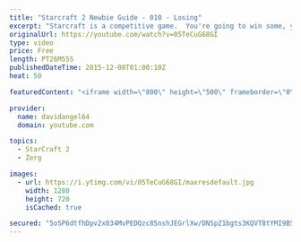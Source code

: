 ```yaml
---
title: "Starcraft 2 Newbie Guide - 010 - Losing"
excerpt: "Starcraft is a competitive game.  You're going to win some, you're going to lose some.  When you win a game, you feel good, and that's awesome.  But how do you react to losing a game?  How you react to losing in a competitive game like Starcraft 2 is an important consideration.  The biggest concept is"
originalUrl: https://youtube.com/watch?v=05TeCuG68GI
type: video
price: Free
length: PT26M55S
publishedDateTime: 2015-12-08T01:00:10Z
heat: 50

featuredContent: "<iframe width=\"800\" height=\"500\" frameborder=\"0\" src=\"https://www.youtube.com/embed/05TeCuG68GI\" allow=\"accelerometer; autoplay; encrypted-media; gyroscope; picture-in-picture\" allowfullscreen></iframe>"

provider:
  name: davidangel64
  domain: youtube.com

topics:
  - StarCraft 2
  - Zerg

images:
  - url: https://i.ytimg.com/vi/05TeCuG68GI/maxresdefault.jpg
    width: 1280
    height: 720
    isCached: true

secured: "5oSP6dtfhDpv2x034MvPEDQzc85nshJEGrlXw/DNSpZ1bgts3KQVT8tYMI9BSaG3IUm0woWBQYcFa2qE9AJwLo55tqKJ0HQyZ7xVPmQVD9/oeAyTzj6gG7Wy1wuI6h8HqxXLqUEJa0i4ErShJaRIKRJ9k0HUYPQbh18hKbVAlUVTprigvEPnm9woW4Q0quYAvN+789Fl/kJHAx5iOpn7x03t5Z09ZeKhQYZYCsmobXBoCAJ9O+Dv6nJNKrwG8kv0UEP2WRPJpla5C2C1c4BMMAMnZUNLiOuUL5QdoZL4qG1r47rD80nI6780MwADHqYV12Tm4CyljyxWCTiKY1FJyVn5KTCQXisAHDOEPMXdT5zQML2zvcC3ibNAwsdk9IAQELDw53OTK0W+3AJFZ4sEsPm13LcA0ICzIyB1WZkR3iI=;A+C3JTyVbuK414k579egYQ=="
---
```


